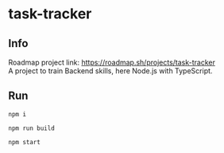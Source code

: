 # task-tracker

## Info
Roadmap project link: https://roadmap.sh/projects/task-tracker  
A project to train Backend skills, here Node.js with TypeScript.

## Run
```
npm i
```

```
npm run build
```

```
npm start
```

